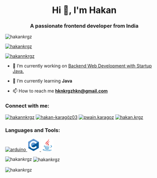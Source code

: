 <h1 align="center">Hi 👋, I'm Hakan</h1>
<h3 align="center">A passionate frontend developer from India</h3>

<p align="left"> <img src="https://komarev.com/ghpvc/?username=hakankrgz&label=Profile%20views&color=0e75b6&style=flat" alt="hakankrgz" /> </p>

<p align="left"> <a href="https://github.com/ryo-ma/github-profile-trophy"><img src="https://github-profile-trophy.vercel.app/?username=hakankrgz" alt="hakankrgz" /></a> </p>

<p align="left"> <a href="https://twitter.com/hakannkrgz" target="blank"><img src="https://img.shields.io/twitter/follow/hakannkrgz?logo=twitter&style=for-the-badge" alt="hakannkrgz" /></a> </p>

- 🔭 I’m currently working on [Backend Web Development with Startup Java.](https://github.com/hakankrgz/Backend-Web-Development-with-Startup-Java.)

- 🌱 I’m currently learning **Java**

- 📫 How to reach me **hknkrgzhkn@gmail.com**

<h3 align="left">Connect with me:</h3>
<p align="left">
<a href="https://twitter.com/hakannkrgz" target="blank"><img align="center" src="https://raw.githubusercontent.com/rahuldkjain/github-profile-readme-generator/master/src/images/icons/Social/twitter.svg" alt="hakannkrgz" height="30" width="40" /></a>
<a href="https://linkedin.com/in/hakan-karagöz03" target="blank"><img align="center" src="https://raw.githubusercontent.com/rahuldkjain/github-profile-readme-generator/master/src/images/icons/Social/linked-in-alt.svg" alt="hakan-karagöz03" height="30" width="40" /></a>
<a href="https://fb.com/pwain.karagoz" target="blank"><img align="center" src="https://raw.githubusercontent.com/rahuldkjain/github-profile-readme-generator/master/src/images/icons/Social/facebook.svg" alt="pwain.karagoz" height="30" width="40" /></a>
<a href="https://instagram.com/hakan.krgz" target="blank"><img align="center" src="https://raw.githubusercontent.com/rahuldkjain/github-profile-readme-generator/master/src/images/icons/Social/instagram.svg" alt="hakan.krgz" height="30" width="40" /></a>
</p>

<h3 align="left">Languages and Tools:</h3>
<p align="left"> <a href="https://www.arduino.cc/" target="_blank" rel="noreferrer"> <img src="https://cdn.worldvectorlogo.com/logos/arduino-1.svg" alt="arduino" width="40" height="40"/> </a> <a href="https://www.cprogramming.com/" target="_blank" rel="noreferrer"> <img src="https://raw.githubusercontent.com/devicons/devicon/master/icons/c/c-original.svg" alt="c" width="40" height="40"/> </a> <a href="https://www.java.com" target="_blank" rel="noreferrer"> <img src="https://raw.githubusercontent.com/devicons/devicon/master/icons/java/java-original.svg" alt="java" width="40" height="40"/> </a> </p>

<p><img align="left" src="https://github-readme-stats.vercel.app/api/top-langs?username=hakankrgz&show_icons=true&locale=en&layout=compact" alt="hakankrgz" /></p>

<p>&nbsp;<img align="center" src="https://github-readme-stats.vercel.app/api?username=hakankrgz&show_icons=true&locale=en" alt="hakankrgz" /></p>

<p><img align="center" src="https://github-readme-streak-stats.herokuapp.com/?user=hakankrgz&" alt="hakankrgz" /></p>
